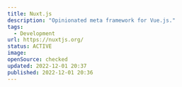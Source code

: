 ```yaml
---
title: Nuxt.js
description: "Opinionated meta framework for Vue.js."
tags: 
  - Development
url: https://nuxtjs.org/
status: ACTIVE
image: 
openSource: checked
updated: 2022-12-01 20:37
published: 2022-12-01 20:36
---
```

